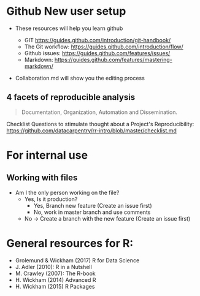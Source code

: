 # Github New user setup

- These resources will help you learn github
    - GIT https://guides.github.com/introduction/git-handbook/
    - The Git workflow: https://guides.github.com/introduction/flow/
    - Github issues: https://guides.github.com/features/issues/
    - Markdown: https://guides.github.com/features/mastering-markdown/
    
- Collaboration.md will show you the editing process

## 4 facets of reproducible analysis
>Documentation, Organization, Automation and Dissemination.

Checklist Questions to stimulate thought about a Project's Reproducibility: https://github.com/datacarpentry/rr-intro/blob/master/checklist.md

# For internal use
## Working with files
- Am I the only person working on the file? 
    - Yes, Is it production? 
        - Yes, Branch new feature (Create an issue first)
        - No, work in master branch and use comments    
    - No -> Create a branch with the new feature (Create an issue first)

# General resources for R:

- Grolemund & Wickham (2017) R for Data Science
- J. Adler (2010): R in a Nutshell
- M. Crawley (2007): The R-book
- H. Wickham (2014) Advanced R
- H. Wickham (2015) R Packages

